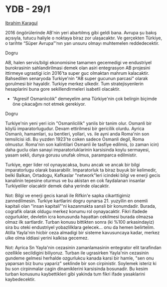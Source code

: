 # YDB - 29/1

[Ibrahim Karagul](http://www.haber10.com/haber/110158/)

2016 öngörülerinde AB'nin yeri abartılmış gibi geldi bana. Avrupa şu
bakış açısıyla, tutucu haliyle o noktaya biraz zor ulaşacaktır. Ve
gerçekten Türkiye, o tarihte “Süper Avrupa”'nın yan unsuru olmayı
muhtemelen reddedecektir.

Dogru

AB, halen servis/bilgi ekonomisine tamamen gecemedigi ve endustriyel burokrasinin sahlandirilmasi demek olan asiri entegrasyon AB projesini ittirmeye ugrastigi icin 2016'ta super guc olmaktan mahrum kalacaktir. Bahsedilen senaryoda Turkiye'nin "AB super gucunun parcasi" olarak gorulmesi bir hayaldir. Turkiye merkez ulkedir. Tum stratejisyenlerin hesaplarini buna gore sekillendirmeleri isabetli olacaktir.

* “Agresif Osmanlıcılık” demeyelim ama Türkiye'nin çok belirgin biçimde öne çıkacağını not etmek gerekiyor.

Dogru

Turkiye'nin yeni yeri icin "Osmanlicilik" yanlis bir tanim olur. Osmanli bir köylü imparatorlugudur. Devam ettirilmesi bir gericilik olurdu. Ayrica Osmanlı, hamamlari, su bentleri, yollari, vs. ile ayni anda Roma'nin son temsilcisi idi. Bu yuzden 1923'te coken sadece Osmanli degil, Roma olmustur. Roma'nin son kalintilari Osmanli ile tasfiye edilmis, (o zaman icin) daha guclu olan sanayi imparatorluklarinin karsisinda koylu sermayesi, yasam sekli, dunya gorusu unufak olmus, paramparca edilmistir.

Turkiye, eger lider rol oynayacaksa, bunu ancak ve ancak bir bilgi imparatorlugu olarak basarabilir. Imparatorluk ta biraz buyuk bir kelimedir, belki Balkan, Ortadogu, Kafkaslar "network"leri icindeki bilgi ve enerji gecis kanalinin tepesine oturmus ve bu akistan en cok faydalanan insanlar Turkiyeliler olacaktir demek daha yerinde olacaktir.

Not: Bilgi ve enerji gecis kanali ile Rifkin'e sapka cikarttigimiz zannedilmesin. Turkiye kartlarini dogru oynarsa 21. yuzyilin en onemli kapitali olan "insan kapitali"'ni kazanmakta sansli bir konumdadir. Burada, cografik olarak oldugu merkez konumu rol oynayacaktir. Fikri ifadede ozgurlukler, devletin icra konusunda hayattan cekilmesi burada olmazsa olmaz ilk sartlardir. Turban konusu bittikten sonra (ki %100 arkasindayiz) sira bu oteki endustriyel yobazlilklara gelecek... onu da hemen belirtelim. Atilla Yayla'nin hicbir ceza almadigi bir sisteme kavusuncaya kadar, merkez ulke olma iddiasi yerini kalkisa gecemez.

Not: Ayrica Sn Yayla'nin cezasinin zamanlamasinin entegrator elit tarafindan ozellikle secildigini biliyoruz. Turban ile ugrasirken Yayla'nin cezasinin gundeme gelmesi herhalde ozgurlukcu kanada karsi bir hamle, "sen onu yaparsan biz bunu yapariz" seklinde bir son cirpinistir. Soylemek isteriz ki bu son cirpinmalar cagin dinamiklerini karsisinda bosunadir. Bu kesim turban konusunu kaybettikleri gibi yakinda tum fikri ifade yasaklarini kaybedecektir.

